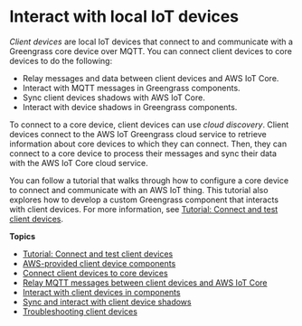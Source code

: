 # Interact with local IoT devices<a name="interact-with-local-iot-devices"></a>

*Client devices* are local IoT devices that connect to and communicate with a Greengrass core device over MQTT\. You can connect client devices to core devices to do the following:
+ Relay messages and data between client devices and AWS IoT Core\.
+ Interact with MQTT messages in Greengrass components\.
+ Sync client devices shadows with AWS IoT Core\.
+ Interact with device shadows in Greengrass components\.

To connect to a core device, client devices can use *cloud discovery*\. Client devices connect to the AWS IoT Greengrass cloud service to retrieve information about core devices to which they can connect\. Then, they can connect to a core device to process their messages and sync their data with the AWS IoT Core cloud service\.

You can follow a tutorial that walks through how to configure a core device to connect and communicate with an AWS IoT thing\. This tutorial also explores how to develop a custom Greengrass component that interacts with client devices\. For more information, see [Tutorial: Connect and test client devices](client-devices-tutorial.md)\.

**Topics**
+ [Tutorial: Connect and test client devices](client-devices-tutorial.md)
+ [AWS\-provided client device components](client-device-components.md)
+ [Connect client devices to core devices](connect-client-devices.md)
+ [Relay MQTT messages between client devices and AWS IoT Core](relay-client-device-messages.md)
+ [Interact with client devices in components](interact-with-client-devices-in-components.md)
+ [Sync and interact with client device shadows](work-with-client-device-shadows.md)
+ [Troubleshooting client devices](troubleshooting-client-devices.md)